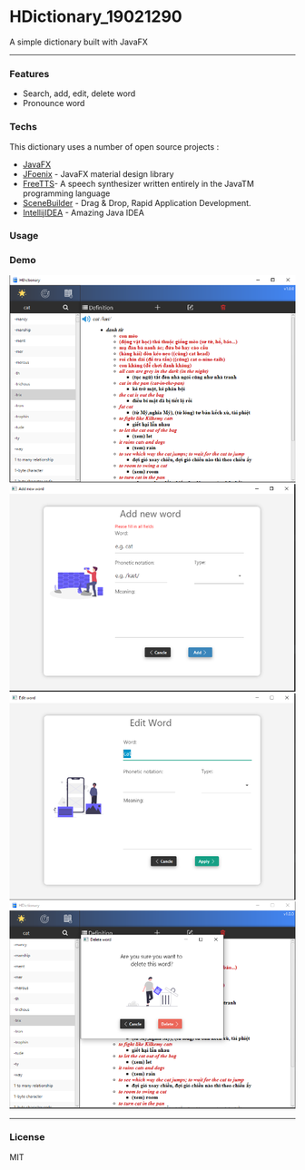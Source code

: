 # HDictionary_19021290

A simple dictionary built with JavaFX

---

### Features

- Search, add, edit, delete word
- Pronounce word

### Techs

This dictionary uses a number of open source projects :

- [JavaFX](https://openjfx.io/)
- [JFoenix](http://www.jfoenix.com/) - JavaFX material design library
- [FreeTTS](https://freetts.sourceforge.io/)- A speech synthesizer written entirely in the JavaTM programming language
- [SceneBuilder](https://gluonhq.com/products/scene-builder/) - Drag & Drop, Rapid Application Development.
- [IntellijIDEA](https://www.jetbrains.com/idea/) - Amazing Java IDEA

### Usage

### Demo

![](src/main/resources/demo_photos/1.PNG)
![](src/main/resources/demo_photos/2.PNG)
![](src/main/resources/demo_photos/3.PNG)
![](src/main/resources/demo_photos/4.PNG)

---

### License

MIT
